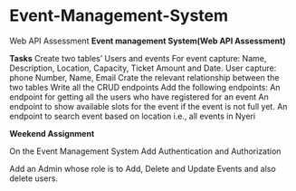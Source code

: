 # Event-Management-System
Web API Assessment
**Event management System(Web API Assessment)**

**Tasks**
Create two tables’ Users and events
For event capture: Name, Description, Location, Capacity, Ticket Amount and Date.
User capture: phone Number, Name, Email
Crate the relevant relationship between the two tables
Write all the CRUD endpoints
Add the following endpoints:
An endpoint for getting all the users who have registered for an event
An endpoint to show available slots for the event if the event is not full yet.
An endpoint to search event based on location i.e., all events in Nyeri

**Weekend Assignment**

On the Event Management System Add Authentication and Authorization

Add an Admin whose role is to Add, Delete and Update Events and also delete users.
